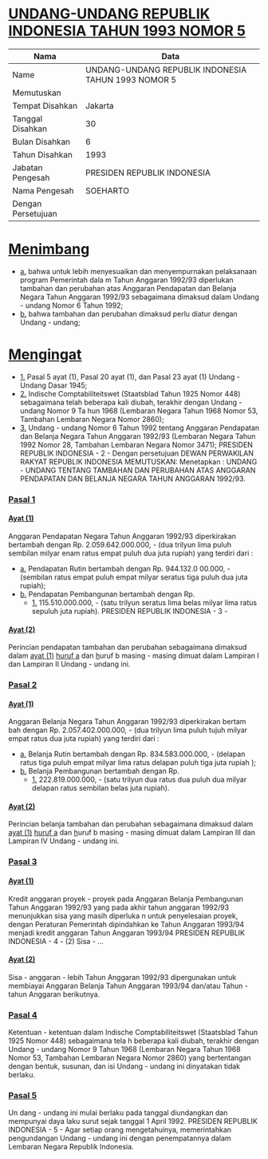 # [UNDANG-UNDANG REPUBLIK INDONESIA TAHUN 1993 NOMOR 5](http://example.org/legal/document/uu/1993/5)

| Nama | Data |
| ------ | ----- |
|Name|UNDANG-UNDANG REPUBLIK INDONESIA TAHUN 1993 NOMOR 5|
|Memutuskan||
|Tempat Disahkan|Jakarta|
|Tanggal Disahkan|30|
|Bulan Disahkan|6|
|Tahun Disahkan|1993|
|Jabatan Pengesah|PRESIDEN REPUBLIK INDONESIA|
|Nama Pengesah|SOEHARTO|
|Dengan Persetujuan||
# [Menimbang](http://example.org/legal/document/uu/1993/5/menimbang)

* [a.](http://example.org/legal/document/uu/1993/5/menimbang/point/a) bahwa untuk lebih menyesuaikan dan menyempurnakan pelaksanaan program Pemerintah dala m Tahun Anggaran 1992/93 diperlukan tambahan dan perubahan atas Anggaran Pendapatan dan Belanja Negara Tahun Anggaran 1992/93 sebagaimana dimaksud dalam Undang - undang Nomor 6 Tahun 1992;
* [b.](http://example.org/legal/document/uu/1993/5/menimbang/point/b) bahwa tambahan dan perubahan dimaksud perlu diatur dengan Undang - undang;
# [Mengingat](http://example.org/legal/document/uu/1993/5/mengingat)

* [1.](http://example.org/legal/document/uu/1993/5/mengingat/point/0001) Pasal 5 ayat (1), Pasal 20 ayat (1), dan Pasal 23 ayat (1) Undang - Undang Dasar 1945;
* [2.](http://example.org/legal/document/uu/1993/5/mengingat/point/0002) Indische Comptabiliteitswet (Staatsblad Tahun 1925 Nomor 448) sebagaimana telah beberapa kali diubah, terakhir dengan Undang - undang Nomor 9 Ta hun 1968 (Lembaran Negara Tahun 1968 Nomor 53, Tambahan Lembaran Negara Nomor 2860);
* [3.](http://example.org/legal/document/uu/1993/5/mengingat/point/0003) Undang - undang Nomor 6 Tahun 1992 tentang Anggaran Pendapatan dan Belanja Negara Tahun Anggaran 1992/93 (Lembaran Negara Tahun 1992 Nomor 28, Tambahan Lembaran Negara Nomor 3471); PRESIDEN REPUBLIK INDONESIA - 2 - Dengan persetujuan DEWAN PERWAKILAN RAKYAT REPUBLIK INDONESIA MEMUTUSKAN: Menetapkan : UNDANG - UNDANG TENTANG TAMBAHAN DAN PERUBAHAN ATAS ANGGARAN PENDAPATAN DAN BELANJA NEGARA TAHUN ANGGARAN 1992/93.

### [Pasal 1](http://example.org/legal/document/uu/1993/5/pasal/0001)

#### [Ayat (1)](http://example.org/legal/document/uu/1993/5/pasal/0001/version/19930630/ayat/0001)
Anggaran Pendapatan Negara Tahun Anggaran 1992/93 diperkirakan bertambah dengan Rp. 2.059.642.000.000, - (dua trilyun lima puluh sembilan milyar enam ratus empat puluh dua juta rupiah) yang terdiri dari :
* [a.](http://example.org/legal/document/uu/1993/5/pasal/0001/version/19930630/ayat/0001/point/a) Pendapatan Rutin bertambah dengan Rp. 944.132.0 00.000, - (sembilan ratus empat puluh empat milyar seratus tiga puluh dua juta rupiah);
* [b.](http://example.org/legal/document/uu/1993/5/pasal/0001/version/19930630/ayat/0001/point/b) Pendapatan Pembangunan bertambah dengan Rp.
    * [1.](http://example.org/legal/document/uu/1993/5/pasal/0001/version/19930630/ayat/0001/point/b/point/0001) 115.510.000.000, - (satu trilyun seratus lima belas milyar lima ratus sepuluh juta rupiah). PRESIDEN REPUBLIK INDONESIA - 3 -

#### [Ayat (2)](http://example.org/legal/document/uu/1993/5/pasal/0001/version/19930630/ayat/0002)
Perincian pendapatan tambahan dan perubahan sebagaimana dimaksud dalam [ayat (1)](http://example.org/legal/document/uu/1993/5/pasal/0001/version/19930630/ayat/0001) [huruf a](http://example.org/legal/document/uu/1993/5/pasal/0001/version/19930630/point/a) dan [h](http://example.org/legal/document/uu/1993/5/pasal/0001/version/19930630/ayat/0001/point/b)uruf b masing - masing dimuat dalam Lampiran I dan Lampiran II Undang - undang ini.


### [Pasal 2](http://example.org/legal/document/uu/1993/5/pasal/0002)

#### [Ayat (1)](http://example.org/legal/document/uu/1993/5/pasal/0002/version/19930630/ayat/0001)
Anggaran Belanja Negara Tahun Anggaran 1992/93 diperkirakan bertam bah dengan Rp. 2.057.402.000.000, - (dua trilyun lima puluh tujuh milyar empat ratus dua juta rupiah) yang terdiri dari :
* [a.](http://example.org/legal/document/uu/1993/5/pasal/0002/version/19930630/ayat/0001/point/a) Belanja Rutin bertambah dengan Rp. 834.583.000.000, - (delapan ratus tiga puluh empat milyar lima ratus delapan puluh tiga juta rupiah );
* [b.](http://example.org/legal/document/uu/1993/5/pasal/0002/version/19930630/ayat/0001/point/b) Belanja Pembangunan bertambah dengan Rp.
    * [1.](http://example.org/legal/document/uu/1993/5/pasal/0002/version/19930630/ayat/0001/point/b/point/0001) 222.819.000.000, - (satu trilyun dua ratus dua puluh dua milyar delapan ratus sembilan belas juta rupiah).

#### [Ayat (2)](http://example.org/legal/document/uu/1993/5/pasal/0002/version/19930630/ayat/0002)
Perincian belanja tambahan dan perubahan sebagaimana dimaksud dalam [ayat (1)](http://example.org/legal/document/uu/1993/5/pasal/0002/version/19930630/ayat/0001) [huruf a](http://example.org/legal/document/uu/1993/5/pasal/0002/version/19930630/point/a) dan [h](http://example.org/legal/document/uu/1993/5/pasal/0002/version/19930630/ayat/0001/point/b)uruf b masing - masing dimuat dalam Lampiran III dan Lampiran IV Undang - undang ini.


### [Pasal 3](http://example.org/legal/document/uu/1993/5/pasal/0003)

#### [Ayat (1)](http://example.org/legal/document/uu/1993/5/pasal/0003/version/19930630/ayat/0001)
Kredit anggaran proyek - proyek pada Anggaran Belanja Pembangunan Tahun Anggaran 1992/93 yang pada akhir tahun anggaran 1992/93 menunjukkan sisa yang masih diperluka n untuk penyelesaian proyek, dengan Peraturan Pemerintah dipindahkan ke Tahun Anggaran 1993/94 menjadi kredit anggaran Tahun Anggaran 1993/94 PRESIDEN REPUBLIK INDONESIA - 4 - (2) Sisa - ...

#### [Ayat (2)](http://example.org/legal/document/uu/1993/5/pasal/0003/version/19930630/ayat/0002)
Sisa - anggaran - lebih Tahun Anggaran 1992/93 dipergunakan untuk membiayai Anggaran Belanja Tahun Anggaran 1993/94 dan/atau Tahun - tahun Anggaran berikutnya.


### [Pasal 4](http://example.org/legal/document/uu/1993/5/pasal/0004)
Ketentuan - ketentuan dalam Indische Comptabiliteitswet (Staatsblad Tahun 1925 Nomor 448) sebagaimana tela h beberapa kali diubah, terakhir dengan Undang - undang Nomor 9 Tahun 1968 (Lembaran Negara Tahun 1968 Nomor 53, Tambahan Lembaran Negara Nomor 2860) yang bertentangan dengan bentuk, susunan, dan isi Undang - undang ini dinyatakan tidak berlaku.


### [Pasal 5](http://example.org/legal/document/uu/1993/5/pasal/0005)
Un dang - undang ini mulai berlaku pada tanggal diundangkan dan mempunyai daya laku surut sejak tanggal 1 April 1992. PRESIDEN REPUBLIK INDONESIA - 5 - Agar setiap orang mengetahuinya, memerintahkan pengundangan Undang - undang ini dengan penempatannya dalam Lembaran Negara Republik Indonesia.

